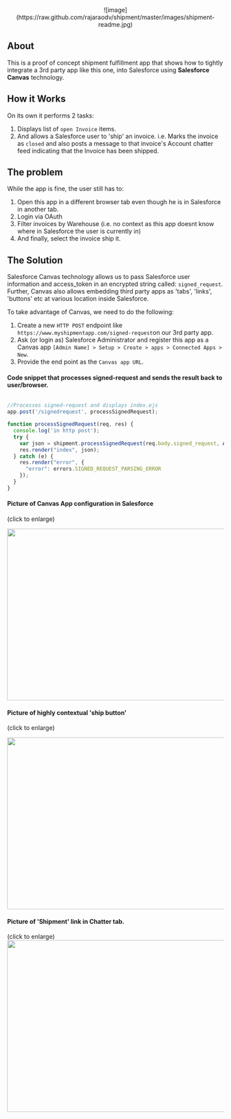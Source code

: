 <p align="center">
![image](https://raw.github.com/rajaraodv/shipment/master/images/shipment-readme.jpg)

## About
This is a proof of concept shipment fulfillment app that shows how to tightly integrate a 3rd party app like this one, into Salesforce using <b>Salesforce Canvas</b> technology.

## How it Works
On its own it performs 2 tasks:

1. Displays list of `open Invoice` items. 
2. And allows a Salesforce user to 'ship' an invoice. i.e. Marks the invoice as `closed` and also posts a message to that invoice's Account chatter feed indicating that the Invoice has been shipped.

## The problem
While the app is fine, the user still has to:

1. Open this app in a different browser tab even though he is in Salesforce in another tab.
2. Login via OAuth 
3. Filter invoices by Warehouse (i.e. no context as this app doesnt know where in Salesforce the user is currently in)
4. And finally, select the invoice ship it.


## The Solution
Salesforce Canvas technology allows us to pass Salesforce user information and access_token in an encrypted string called: `signed_request`. Further, Canvas also allows embedding third party apps as 'tabs', 'links', 'buttons' etc at various location inside Salesforce.

To take advantage of Canvas, we need to do the following:


1. Create a new `HTTP POST` endpoint like `https://www.myshipmentapp.com/signed-request`on our 3rd party app. 
2. Ask (or login as) Salesforce Administrator and register this app as a Canvas app `[Admin Name] > Setup > Create > apps > Connected Apps > New`.  
3. Provide the end point as the `Canvas app URL`.


#### Code snippet that processes signed-request and sends the result back to user/browser.

```javascript

//Processes signed-request and displays index.ejs
app.post('/signedrequest', processSignedRequest); 

function processSignedRequest(req, res) {
  console.log('in http post');
  try {
    var json = shipment.processSignedRequest(req.body.signed_request, APP_SECRET);
    res.render("index", json);
  } catch (e) {
    res.render("error", {
      "error": errors.SIGNED_REQUEST_PARSING_ERROR
    });
  }
}

```

#### Picture of Canvas App configuration in Salesforce

(click to enlarge)


<img src="https://raw.github.com/rajaraodv/shipment/master/images/salesforce-admin-canvas.png" height="400" width="600px" />


#### Picture of highly contextual 'ship button'
(click to enlarge)
<p align="center">
<img src="https://raw.github.com/rajaraodv/shipment/master/images/ship-it-button.png" height="400" width="600px" />
</p>

#### Picture of 'Shipment' link in Chatter tab.
(click to enlarge)<img src="https://raw.github.com/rajaraodv/shipment/master/images/chatter-tab.png" height="400" width="600px" />



